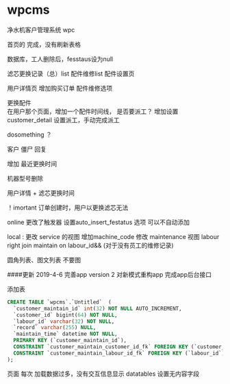 # wpcms
净水机客户管理系统
wpc

首页的 完成，没有刷新表格  

数据库，工人删除后，fesstaus设为null

滤芯更换记录（总）list
配件维修list
配件设置页


用户详情页
        增加购买订单
        配件维修选项

更换配件  
        在用户那个页面，增加一个配件时间线，
        是否要派工？
        增加设置customer_detail 设置派工，手动完成派工


dosomething ？


客户 僵尸  回复

增加  最近更换时间

机器型号删除

用户详情 +  滤芯更换时间

！imortant  订单创建时，用户以更换滤芯无法

online 
更改了触发器 设置auto_insert_festatus 选项 可以不自动添加    

local : 
更改 service 的视图  增加machine_code 
修改 maintenance 视图  labour right join maintain on labour_id&&  (对于没有员工的维修记录)

圆角列表、图文列表 不要图

####更新 2019-4-6
         完善app  version 2
         对新模式重构app
         完成app后台接口
         
添加表
```sql
CREATE TABLE `wpcms`.`Untitled`  (
  `customer_maintain_id` int(32) NOT NULL AUTO_INCREMENT,
  `customer_id` bigint(64) NOT NULL,
  `labour_id` varchar(32) NOT NULL,
  `record` varchar(255) NULL,
  `maintain_time` datetime NOT NULL,
  PRIMARY KEY (`customer_maintain_id`),
  CONSTRAINT `customer_maintain_customer_id_fk` FOREIGN KEY (`customer_id`) REFERENCES `wpcms`.`customer` (`customer_id`) ON DELETE NO ACTION ON UPDATE NO ACTION,
  CONSTRAINT `customer_maintain_labour_id_fk` FOREIGN KEY (`labour_id`) REFERENCES `wpcms`.`labour` (`labour_id`) ON DELETE NO ACTION ON UPDATE NO ACTION
);

```

页面  每次 加载数据过多，没有交互信息显示
datatables  设置无内容字段
